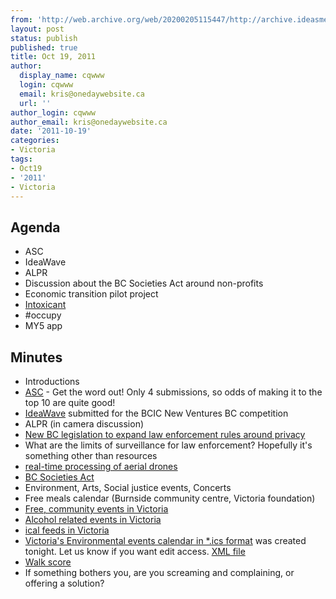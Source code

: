 ```yaml
---
from: 'http://web.archive.org/web/20200205115447/http://archive.ideasmeetings.org/wiki/Oct19,2011'
layout: post
status: publish
published: true
title: Oct 19, 2011
author:
  display_name: cqwww
  login: cqwww
  email: kris@onedaywebsite.ca
  url: ''
author_login: cqwww
author_email: kris@onedaywebsite.ca
date: '2011-10-19'
categories:
- Victoria
tags:
- Oct19
- '2011'
- Victoria
---
```


## Agenda

* ASC
* IdeaWave
* ALPR
* Discussion about the BC Societies Act around non-profits
* Economic transition pilot project
* [Intoxicant](http://victoria.intoxicant.ca/)
* #occupy
* MY5 app

## Minutes

* Introductions
* [ASC](http://www.awesomeshitclub.com/) \- Get the word out! Only 4 submissions, so odds of making it to the top 10 are quite good!
* [IdeaWave](http://www.ideawave.ca/) submitted for the BCIC New Ventures BC competition
* ALPR (in camera discussion)
* [New BC legislation to expand law enforcement rules around privacy](http://www.bccla.org/pressreleases/11Amendment_to_OIPPA.pdf)
* What are the limits of surveillance for law enforcement? Hopefully it's something other than resources
* [real-time processing of aerial drones](http://www.urbanrobots.com/home.php)
* [BC Societies Act](http://www.bclaws.ca/EPLibraries/bclaws_new/document/ID/freeside/00_96433_01)
* Environment, Arts, Social justice events, Concerts
* Free meals calendar (Burnside community centre, Victoria foundation)
* [Free, community events in Victoria](http://www.250life.ca/community-calendar/)
* [Alcohol related events in Victoria](http://victoria.intoxicant.ca/calendar/)
* [ical feeds in Victoria](http://www.ideasmeetings.org/wiki/Yyjical)
* [Victoria's Environmental events calendar in *.ics format](http://www.google.com/calendar/ical/ideawave.ca_dq57b7dnnph3flt1v4gpprn5b4%40group.calendar.google.com/public/basic.ics) was created tonight. Let us know if you want edit access. [XML file](http://www.google.com/calendar/feeds/ideawave.ca_dq57b7dnnph3flt1v4gpprn5b4%40group.calendar.google.com/public/basic)
* [Walk score](http://www.walkscore.com/)
* If something bothers you, are you screaming and complaining, or offering a solution? 
